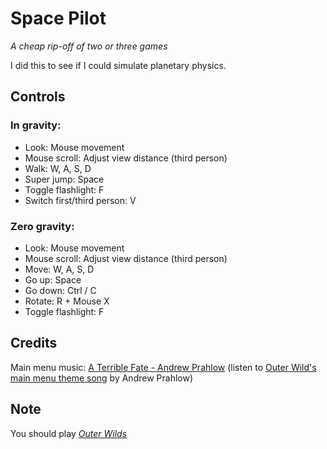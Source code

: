 # Space Pilot

*A cheap rip-off of two or three games*

I did this to see if I could simulate planetary physics.

## Controls

### In gravity:
* Look: Mouse movement
* Mouse scroll: Adjust view distance (third person)
* Walk: W, A, S, D
* Super jump: Space
* Toggle flashlight: F
* Switch first/third person: V

### Zero gravity:
* Look: Mouse movement
* Mouse scroll: Adjust view distance (third person)
* Move: W, A, S, D
* Go up: Space
* Go down: Ctrl / C
* Rotate: R + Mouse X
* Toggle flashlight: F

## Credits
Main menu music: [A Terrible Fate - Andrew Prahlow](https://soundcloud.com/andrewprahlow/a-terrible-fate) (listen to [Outer Wild's main menu theme song](https://soundcloud.com/andrewprahlow/main-title?in=andrewprahlow/sets/outer-wilds-original-soundtrack) by Andrew Prahlow)

## Note
You should play *[Outer Wilds](https://store.steampowered.com/app/753640/Outer_Wilds/)*
